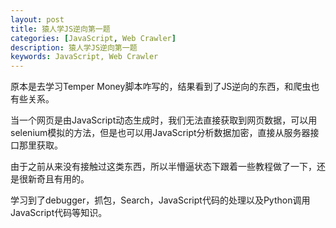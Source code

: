 ```yaml
---
layout: post
title: 猿人学JS逆向第一题
categories: [JavaScript, Web Crawler]
description: 猿人学JS逆向第一题
keywords: JavaScript, Web Crawler
---
```


原本是去学习Temper Money脚本咋写的，结果看到了JS逆向的东西，和爬虫也有些关系。
<!-- ======= -->

当一个网页是由JavaScript动态生成时，我们无法直接获取到网页数据，可以用selenium模拟的方法，但是也可以用JavaScript分析数据加密，直接从服务器接口那里获取。

由于之前从来没有接触过这类东西，所以半懵逼状态下跟着一些教程做了一下，还是很新奇且有用的。

学习到了debugger，抓包，Search，JavaScript代码的处理以及Python调用JavaScript代码等知识。